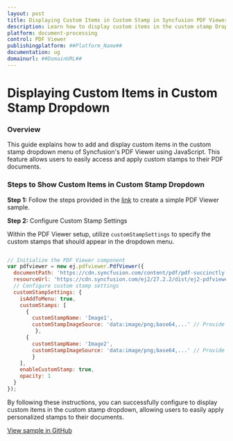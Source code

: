 ```yaml
---
layout: post
title: Displaying Custom Items in Custom Stamp in Syncfusion PDF Viewer
description: Learn how to display custom items in the custom stamp Dropdown in Syncfusion PDF Viewer using JavaScript.
platform: document-processing
control: PDF Viewer
publishingplatform: ##Platform_Name##
documentation: ug
domainurl: ##DomainURL##
---
```


# Displaying Custom Items in Custom Stamp Dropdown

### Overview

This guide explains how to add and display custom items in the custom stamp dropdown menu of Syncfusion's PDF Viewer using JavaScript. This feature allows users to easily access and apply custom stamps to their PDF documents.

### Steps to Show Custom Items in Custom Stamp Dropdown

**Step 1:** Follow the steps provided in the [link](https://ej2.syncfusion.com/javascript/documentation/pdfviewer/getting-started) to create a simple PDF Viewer sample.

**Step 2:** Configure Custom Stamp Settings

Within the PDF Viewer setup, utilize `customStampSettings` to specify the custom stamps that should appear in the dropdown menu.
```js

// Initialize the PDF Viewer component
var pdfviewer = new ej.pdfviewer.PdfViewer({
  documentPath: 'https://cdn.syncfusion.com/content/pdf/pdf-succinctly.pdf',
  resourceUrl: 'https://cdn.syncfusion.com/ej2/27.2.2/dist/ej2-pdfviewer-lib',
  // Configure custom stamp settings
  customStampSettings: {
    isAddToMenu: true,
    customStamps: [
      {
        customStampName: 'Image1',
        customStampImageSource: 'data:image/png;base64,...' // Provide a valid base64 or URL for the image
         },
      {
        customStampName: 'Image2',
        customStampImageSource: 'data:image/png;base64,...' // Provide a valid base64 or URL for the image
        }
    ],
    enableCustomStamp: true,
    opacity: 1
  }
});

```

By following these instructions, you can successfully configure to display custom items in the custom stamp dropdown, allowing users to easily apply personalized stamps to their documents.

[View sample in GitHub](https://github.com/SyncfusionExamples/javascript-pdf-viewer-examples/tree/master/How%20to)